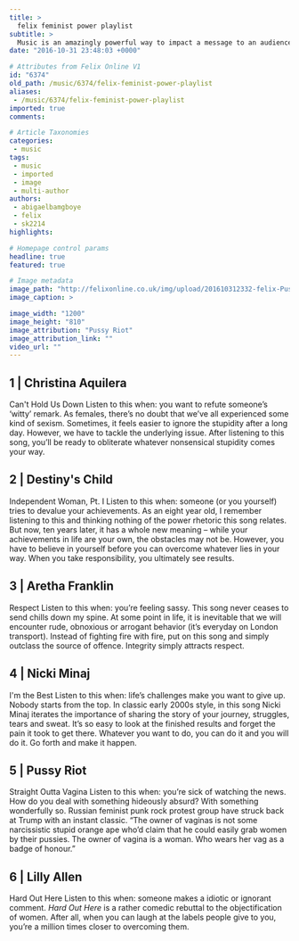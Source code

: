 ```yaml
---
title: >
  felix feminist power playlist
subtitle: >
  Music is an amazingly powerful way to impact a message to an audience, a community or even a generation. Women have traditionally been a marginalized and oppressed social group and in our modern society, we still face prejudices unknown to our male counterparts. In the spirit of ‘Imperial Girls Can
date: "2016-10-31 23:48:03 +0000"

# Attributes from Felix Online V1
id: "6374"
old_path: /music/6374/felix-feminist-power-playlist
aliases:
 - /music/6374/felix-feminist-power-playlist
imported: true
comments:

# Article Taxonomies
categories:
 - music
tags:
 - music
 - imported
 - image
 - multi-author
authors:
 - abigaelbamgboye
 - felix
 - sk2214
highlights:

# Homepage control params
headline: true
featured: true

# Image metadata
image_path: "http://felixonline.co.uk/img/upload/201610312332-felix-Pussy Riot.jpg"
image_caption: >

image_width: "1200"
image_height: "810"
image_attribution: "Pussy Riot"
image_attribution_link: ""
video_url: ""
---
```


## 1 | Christina Aquilera
Can't Hold Us Down
Listen to this when: you want to refute someone’s ‘witty’ remark. As females, there’s no doubt that we’ve all experienced some kind of sexism. Sometimes, it feels easier to ignore the stupidity after a long day. However, we have to tackle the underlying issue. After listening to this song, you’ll be ready to obliterate whatever nonsensical stupidity comes your way.
## 2 | Destiny's Child
Independent Woman, Pt. I
Listen to this when: someone (or you yourself) tries to devalue your achievements. As an eight year old, I remember listening to this and thinking nothing of the power rhetoric this song relates. But now, ten years later, it has a whole new meaning – while your achievements in life are your own, the obstacles may not be. However, you have to believe in yourself before you can overcome whatever lies in your way. When you take responsibility, you ultimately see results.
## 3 | Aretha Franklin
Respect
Listen to this when: you’re feeling sassy. This song never ceases to send chills down my spine. At some point in life, it is inevitable that we will encounter rude, obnoxious or arrogant behavior (it’s everyday on London transport). Instead of fighting fire with fire, put on this song and simply outclass the source of offence. Integrity simply attracts respect.
## 4 | Nicki Minaj
I'm the Best
Listen to this when: life’s challenges make you want to give up. Nobody starts from the top. In classic early 2000s style, in this song Nicki Minaj iterates the importance of sharing the story of your journey, struggles, tears and sweat. It’s so easy to look at the finished results and forget the pain it took to get there. Whatever you want to do, you can do it and you will do it. Go forth and make it happen.
## 5 | Pussy Riot
Straight Outta Vagina
Listen to this when: you’re sick of watching the news. How do you deal with something hideously absurd? With something wonderfully so. Russian feminist punk rock protest group have struck back at Trump with an instant classic. “The owner of vaginas is not some narcissistic stupid orange ape who’d claim that he could easily grab women by their pussies. The owner of vagina is a woman. Who wears her vag as a badge of honour.”
## 6 | Lilly Allen
Hard Out Here
Listen to this when: someone makes a idiotic or ignorant comment. _Hard Out Here_ is a rather comedic rebuttal to the objectification of women. After all, when you can laugh at the labels people give to you, you’re a million times closer to overcoming them.
